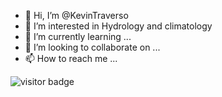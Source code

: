 - 👋 Hi, I’m @KevinTraverso
- 👀 I’m interested in Hydrology and climatology
- 🌱 I’m currently learning ...
- 💞️ I’m looking to collaborate on ...
- 📫 How to reach me ...

![visitor badge](https://visitor-badge.glitch.me/badge?page_id=jwenjian.visitor-badge&left_color=red&right_color=green) 

<!---
Kevin-Arnold-Traverso/Kevin-Arnold-Traverso is a ✨ special ✨ repository because its `README.md` (this file) appears on your GitHub profile.
You can click the Preview link to take a look at your changes.
--->
